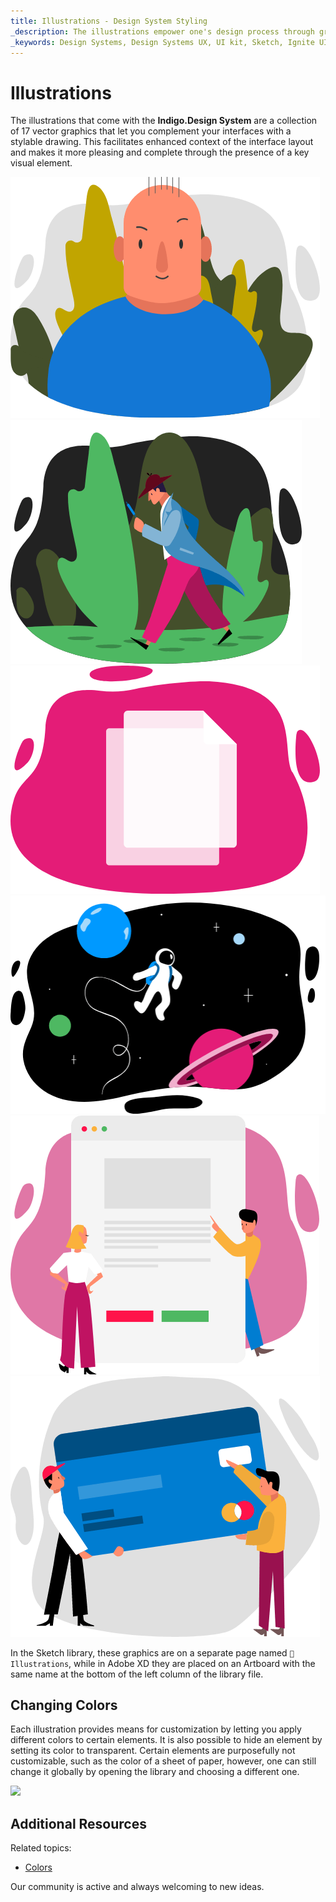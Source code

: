 ```yaml
---
title: Illustrations - Design System Styling
_description: The illustrations empower one's design process through graphics that can be used to complement interfaces created with Indigo.Design.
_keywords: Design Systems, Design Systems UX, UI kit, Sketch, Ignite UI for Angular, Sketch to Angular, Sketch to Angular, Angular, Angular Design System, Export code from Sketch, Design Kits for Angular, Sketch HTML, Sketch to HTML, Sketch UI kits
---
```


# Illustrations

Тhe illustrations that come with the **Indigo.Design System** are a collection of 17 vector graphics that let you complement your interfaces with a stylable drawing. This facilitates enhanced context of the interface layout and makes it more pleasing and complete through the presence of a key visual element.

<img class="responsive-img" src="../images/Illustrations_Avatar.png" srcset="../images/Illustrations_Avatar@2x.png 2x" />
<img class="responsive-img" src="../images/Illustrations_Cannot_Find.png" srcset="../images/Illustrations_Cannot_Find@2x.png 2x" />
<img class="responsive-img" src="../images/Illustrations_Empty_State.png" srcset="../images/Illustrations_Empty_State@2x.png 2x" />
<img class="responsive-img" src="../images/Illustrations_Error_404.png" srcset="../images/Illustrations_Error_404@2x.png 2x" />
<img class="responsive-img" src="../images/Illustrations_Onboarding.png" srcset="../images/Illustrations_Onboarding@2x.png 2x" />
<img class="responsive-img" src="../images/Illustrations_Payment.png" srcset="../images/Illustrations_Payment@2x.png 2x" />

In the Sketch library, these graphics are on a separate page named `🎨 Illustrations`, while in Adobe XD they are placed on an Artboard with the same name at the bottom of the left column of the library file.

## Changing Colors

Each illustration provides means for customization by letting you apply different colors to certain elements. It is also possible to hide an element by setting its color to transparent. Certain elements are purposefully not customizable, such as the color of a sheet of paper, however, one can still change it globally by opening the library and choosing a different one.

<img class="responsive-img" src="../images/illustrations_colored.png" srcset="../images/illustrations_colored@2x.png 2x" />

## Additional Resources

Related topics:

- [Colors](colors.md)
  <div class="divider--half"></div>

Our community is active and always welcoming to new ideas.

